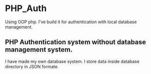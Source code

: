 # PHP_Auth
Using OOP php. I've build it for authentication with local database management.
## PHP Authentication system without database management system.
I have made my own database system. I store data inside database directory in JSON formate.
